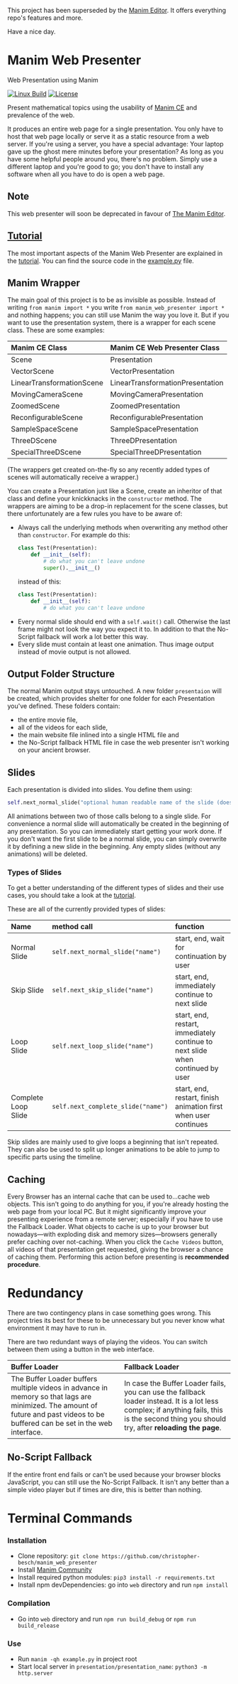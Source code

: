 This project has been superseded by the [Manim Editor](https://github.com/ManimEditorProject/manim_editor).
It offers everything repo's features and more.

Have a nice day.

# Manim Web Presenter

Web Presentation using Manim

[![Linux Build](https://github.com/christopher-besch/manim_web_presenter/actions/workflows/linux.yml/badge.svg?branch=main)](https://github.com/christopher-besch/manim_web_presenter/actions/workflows/linux.yml)
[![License](https://img.shields.io/badge/license-MIT-yellow)](https://github.com/christopher-besch/manim_web_presenter/blob/main/LICENSE)

Present mathematical topics using the usability of [Manim CE](https://www.manim.community) and prevalence of the web.

It produces an entire web page for a single presentation.
You only have to host that web page locally or serve it as a static resource from a web server.
If you're using a server, you have a special advantage:
Your laptop gave up the ghost mere minutes before your presentation?
As long as you have some helpful people around you, there's no problem.
Simply use a different laptop and you're good to go;
you don't have to install any software when all you have to do is open a web page.

## Note

This web presenter will soon be deprecated in favour of [The Manim Editor](https://github.com/ManimEditorProject/manim_editor).

## [Tutorial](https://christopher-besch.github.io/manim_web_presenter/Tutorial)

The most important aspects of the Manim Web Presenter are explained in the [tutorial](https://christopher-besch.github.io/manim_web_presenter/Tutorial).
You can find the source code in the [example.py](example.py) file.

## Manim Wrapper

The main goal of this project is to be as invisible as possible.
Instead of writing `from manim import *` you write `from manim_web_presenter import *` and nothing happens;
you can still use Manim the way you love it.
But if you want to use the presentation system, there is a wrapper for each scene class.
These are some examples:

| Manim CE Class            | Manim CE Web Presenter Class     |
|:------------------------- |:-------------------------------- |
| Scene                     | Presentation                     |
| VectorScene               | VectorPresentation               |
| LinearTransformationScene | LinearTransformationPresentation |
| MovingCameraScene         | MovingCameraPresentation         |
| ZoomedScene               | ZoomedPresentation               |
| ReconfigurableScene       | ReconfigurablePresentation       |
| SampleSpaceScene          | SampleSpacePresentation          |
| ThreeDScene               | ThreeDPresentation               |
| SpecialThreeDScene        | SpecialThreeDPresentation        |

(The wrappers get created on-the-fly so any recently added types of scenes will automatically receive a wrapper.)

You can create a Presentation just like a Scene, create an inheritor of that class and define your knickknacks in the `constructor` method.
The wrappers are aiming to be a drop-in replacement for the scene classes, but there unfortunately are a few rules you have to be aware of:
-   Always call the underlying methods when overwriting any method other than `constructor`.
    For example do this:
    ```py
    class Test(Presentation):
        def __init__(self):
            # do what you can't leave undone
            super().__init__()
    ```
    instead of this:
    ```py
    class Test(Presentation):
        def __init__(self):
            # do what you can't leave undone
    ```
-   Every normal slide should end with a `self.wait()` call.
    Otherwise the last frame might not look the way you expect it to.
    In addition to that the No-Script fallback will work a lot better this way.
-   Every slide must contain at least one animation.
    Thus image output instead of movie output is not allowed.

## Output Folder Structure

The normal Manim output stays untouched.
A new folder `presentaion` will be created, which provides shelter for one folder for each Presentation you've defined.
These folders contain:
-   the entire movie file,
-   all of the videos for each slide,
-   the main website file inlined into a single HTML file and
-   the No-Script fallback HTML file in case the web presenter isn't working on your ancient browser.

## Slides

Each presentation is divided into slides.
You define them using:
```py
self.next_normal_slide("optional human readable name of the slide (doesn't have to be unique)")
```

All animations between two of those calls belong to a single slide.
For convenience a normal slide will automatically be created in the beginning of any presentation.
So you can immediately start getting your work done.
If you don't want the first slide to be a normal slide, you can simply overwrite it by defining a new slide in the beginning.
Any empty slides (without any animations) will be deleted.

### Types of Slides

To get a better understanding of the different types of slides and their use cases, you should take a look at the [tutorial](https://christopher-besch.github.io/manim_web_presenter/Tutorial).

These are all of the currently provided types of slides:

| Name                | method call                        | function                                                                       |
|:------------------- |:---------------------------------- |:------------------------------------------------------------------------------ |
| Normal Slide        | `self.next_normal_slide("name")`   | start, end, wait for continuation by user                                      |
| Skip Slide          | `self.next_skip_slide("name")`     | start, end, immediately continue to next slide                                 |
| Loop Slide          | `self.next_loop_slide("name")`     | start, end, restart, immediately continue to next slide when continued by user |
| Complete Loop Slide | `self.next_complete_slide("name")` | start, end, restart, finish animation first when user continues                |

Skip slides are mainly used to give loops a beginning that isn't repeated.
They can also be used to split up longer animations to be able to jump to specific parts using the timeline.

## Caching

Every Browser has an internal cache that can be used to...cache web objects.
This isn't going to do anything for you, if you're already hosting the web page from your local PC.
But it might significantly improve your presenting experience from a remote server; especially if you have to use the Fallback Loader.
What objects to cache is up to your browser but nowadays—with exploding disk and memory sizes—browsers generally prefer caching over not-caching.
When you click the `Cache Videos` button, all videos of that presentation get requested, giving the browser a chance of caching them.
Performing this action before presenting is **recommended procedure**.

# Redundancy

There are two contingency plans in case something goes wrong.
This project tries its best for these to be unnecessary but you never know what environment it may have to run in.

There are two redundant ways of playing the videos.
You can switch between them using a button in the web interface.

| Buffer Loader | Fallback Loader |
|:------------- |:--------------- |
| The Buffer Loader buffers multiple videos in advance in memory so that lags are minimized. The amount of future and past videos to be buffered can be set in the web interface. | In case the Buffer Loader fails, you can use the fallback loader instead. It is a lot less complex; if anything fails, this is the second thing you should try, after **reloading the page**. |

## No-Script Fallback

If the entire front end fails or can't be used because your browser blocks JavaScript, you can still use the No-Script Fallback.
It isn't any better than a simple video player but if times are dire, this is better than nothing.

# Terminal Commands

### Installation

-    Clone repository: `git clone https://github.com/christopher-besch/manim_web_presenter`
-    Install [Manim Community](https://docs.manim.community/en/stable/installation.html)
-    Install required python modules: `pip3 install -r requirements.txt`
-    Install npm devDependencies: go into `web` directory and run `npm install`

### Compilation

-    Go into `web` directory and run `npm run build_debug` or `npm run build_release`

### Use

-    Run `manim -qh example.py` in project root
-    Start local server in `presentation/presentation_name`: `python3 -m http.server`
